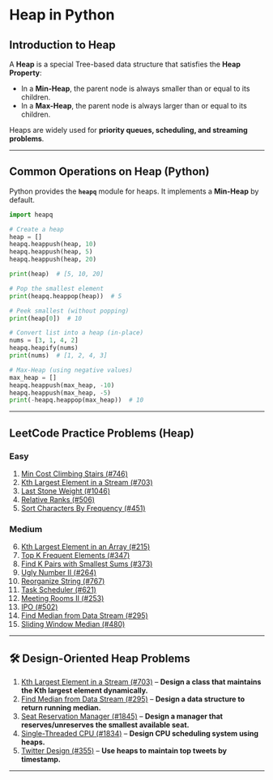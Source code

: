 # Heap in Python

## Introduction to Heap
A **Heap** is a special Tree-based data structure that satisfies the **Heap Property**:  
- In a **Min-Heap**, the parent node is always smaller than or equal to its children.  
- In a **Max-Heap**, the parent node is always larger than or equal to its children.  

Heaps are widely used for **priority queues, scheduling, and streaming problems**.

---

## Common Operations on Heap (Python)
Python provides the **`heapq`** module for heaps. It implements a **Min-Heap** by default.

```python
import heapq

# Create a heap
heap = []
heapq.heappush(heap, 10)
heapq.heappush(heap, 5)
heapq.heappush(heap, 20)

print(heap)  # [5, 10, 20]

# Pop the smallest element
print(heapq.heappop(heap))  # 5

# Peek smallest (without popping)
print(heap[0])  # 10

# Convert list into a heap (in-place)
nums = [3, 1, 4, 2]
heapq.heapify(nums)
print(nums)  # [1, 2, 4, 3]

# Max-Heap (using negative values)
max_heap = []
heapq.heappush(max_heap, -10)
heapq.heappush(max_heap, -5)
print(-heapq.heappop(max_heap))  # 10
```

---

## LeetCode Practice Problems (Heap)

### Easy
1. [Min Cost Climbing Stairs (#746)](https://leetcode.com/problems/min-cost-climbing-stairs/)  
2. [Kth Largest Element in a Stream (#703)](https://leetcode.com/problems/kth-largest-element-in-a-stream/)  
3. [Last Stone Weight (#1046)](https://leetcode.com/problems/last-stone-weight/)  
4. [Relative Ranks (#506)](https://leetcode.com/problems/relative-ranks/)  
5. [Sort Characters By Frequency (#451)](https://leetcode.com/problems/sort-characters-by-frequency/)  

### Medium
6. [Kth Largest Element in an Array (#215)](https://leetcode.com/problems/kth-largest-element-in-an-array/)  
7. [Top K Frequent Elements (#347)](https://leetcode.com/problems/top-k-frequent-elements/)  
8. [Find K Pairs with Smallest Sums (#373)](https://leetcode.com/problems/find-k-pairs-with-smallest-sums/)  
9. [Ugly Number II (#264)](https://leetcode.com/problems/ugly-number-ii/)  
10. [Reorganize String (#767)](https://leetcode.com/problems/reorganize-string/)  
11. [Task Scheduler (#621)](https://leetcode.com/problems/task-scheduler/)  
12. [Meeting Rooms II (#253)](https://leetcode.com/problems/meeting-rooms-ii/)  
13. [IPO (#502)](https://leetcode.com/problems/ipo/)  
14. [Find Median from Data Stream (#295)](https://leetcode.com/problems/find-median-from-data-stream/)  
15. [Sliding Window Median (#480)](https://leetcode.com/problems/sliding-window-median/)  

---

## 🛠️ Design-Oriented Heap Problems
1. [Kth Largest Element in a Stream (#703)](https://leetcode.com/problems/kth-largest-element-in-a-stream/) – **Design a class that maintains the Kth largest element dynamically.**  
2. [Find Median from Data Stream (#295)](https://leetcode.com/problems/find-median-from-data-stream/) – **Design a data structure to return running median.**  
3. [Seat Reservation Manager (#1845)](https://leetcode.com/problems/seat-reservation-manager/) – **Design a manager that reserves/unreserves the smallest available seat.**  
4. [Single-Threaded CPU (#1834)](https://leetcode.com/problems/single-threaded-cpu/) – **Design CPU scheduling system using heaps.**  
5. [Twitter Design (#355)](https://leetcode.com/problems/design-twitter/) – **Use heaps to maintain top tweets by timestamp.**  

---